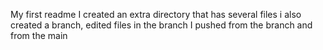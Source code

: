 My first readme
I created an extra directory that has several files
i also created a branch, edited files in the branch
I pushed from the branch and from the main
